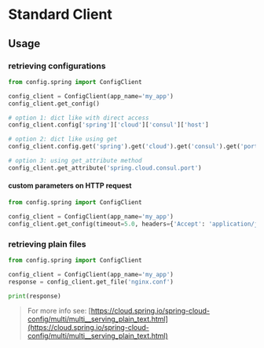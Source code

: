 # Standard Client

## Usage

### retrieving configurations

````python
from config.spring import ConfigClient

config_client = ConfigClient(app_name='my_app')
config_client.get_config()

# option 1: dict like with direct access
config_client.config['spring']['cloud']['consul']['host']

# option 2: dict like using get
config_client.config.get('spring').get('cloud').get('consul').get('port')

# option 3: using get_attribute method
config_client.get_attribute('spring.cloud.consul.port')
````

#### custom parameters on HTTP request

```python
from config.spring import ConfigClient

config_client = ConfigClient(app_name='my_app')
config_client.get_config(timeout=5.0, headers={'Accept': 'application/json'})
```

### retrieving plain files

````python
from config.spring import ConfigClient

config_client = ConfigClient(app_name='my_app')
response = config_client.get_file('nginx.conf')

print(response)
````

> For more info see: [https://cloud.spring.io/spring-cloud-config/multi/multi__serving_plain_text.html](https://cloud.spring.io/spring-cloud-config/multi/multi__serving_plain_text.html)
